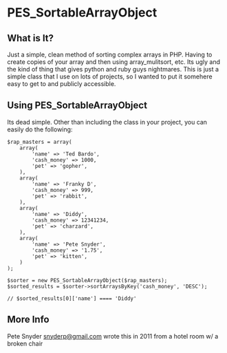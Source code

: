 PES_SortableArrayObject
===

What is It?
---
Just a simple, clean method of sorting complex arrays in PHP.  Having to create copies of your array and then using array_mulitsort, etc.  Its ugly and the kind of thing that gives python and ruby guys nightmares.  This is just a simple class that I use on lots of projects, so I wanted to put it somehere easy to get to and publicly accessible.

Using PES_SortableArrayObject
---
Its dead simple.  Other than including the class in your project, you can easily do the following:

    $rap_masters = array(
        array(
            'name' => 'Ted Bardo',
            'cash_money' => 1000,
            'pet' => 'gopher',
        ),
        array(
            'name' => 'Franky D',
            'cash_money' => 999,
            'pet' => 'rabbit',
        ),
        array(
            'name' => 'Diddy',
            'cash_money' => 12341234,
            'pet' => 'charzard',
        ),
        array(
            'name' => 'Pete Snyder',
            'cash_money' => '1.75',
            'pet' => 'kitten',
        )
    );

    $sorter = new PES_SortableArrayObject($rap_masters);
    $sorted_results = $sorter->sortArraysByKey('cash_money', 'DESC');
    
    // $sorted_results[0]['name'] ==== 'Diddy'

More Info
---
Pete Snyder <snyderp@gmail.com> wrote this in 2011 from a hotel room w/ a broken chair